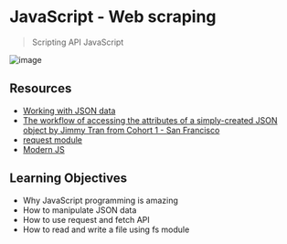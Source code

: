 # JavaScript - Web scraping

> Scripting
> API
> JavaScript

![image](https://github.com/RichardMiruka/alx-higher_level_programming/assets/105627752/9d0a5a32-ba87-47b9-8018-a80cb94f4b3c)

## Resources 
* [Working with JSON data](https://intranet.alxswe.com/rltoken/ONv-sSv-FA87Mc5rMZmO6A)
* [The workflow of accessing the attributes of a simply-created JSON object by Jimmy Tran from Cohort 1 - San Francisco](https://intranet.alxswe.com/rltoken/zm0h7FqpQCZZpPZqxxwLxA)
* [request module](https://intranet.alxswe.com/rltoken/goymbxGy-cTc5ZdKBTUcTQ)
* [Modern JS](https://intranet.alxswe.com/rltoken/j2PStAUtVPdXKwrrFxpt0g)

## Learning Objectives
* Why JavaScript programming is amazing
* How to manipulate JSON data
* How to use request and fetch API
* How to read and write a file using fs module
